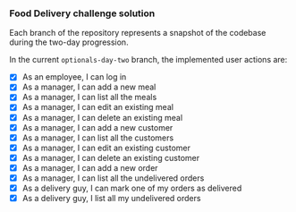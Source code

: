 ### Food Delivery challenge solution

Each branch of the repository represents a snapshot of the codebase during the two-day progression.

In the current `optionals-day-two` branch, the implemented user actions are:

- [X] As an employee, I can log in
- [X] As a manager, I can add a new meal
- [X] As a manager, I can list all the meals
- [X] As a manager, I can edit an existing meal
- [X] As a manager, I can delete an existing meal
- [X] As a manager, I can add a new customer
- [X] As a manager, I can list all the customers
- [X] As a manager, I can edit an existing customer
- [X] As a manager, I can delete an existing customer
- [X] As a manager, I can add a new order
- [X] As a manager, I can list all the undelivered orders
- [X] As a delivery guy, I can mark one of my orders as delivered
- [X] As a delivery guy, I list all my undelivered orders
